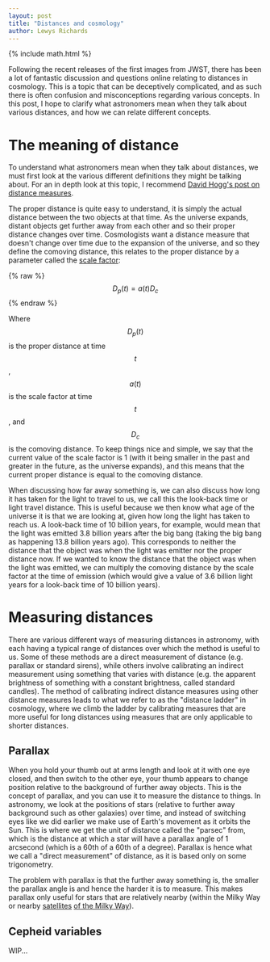 ```yaml
---
layout: post
title: "Distances and cosmology"
author: Lewys Richards
---
```


{% include math.html %}

Following the recent releases of the first images from JWST, there has been a lot of fantastic discussion and questions online relating to distances in cosmology. 
This is a topic that can be deceptively complicated, and as such there is often confusion and misconceptions regarding various concepts. 
In this post, I hope to clarify what astronomers mean when they talk about various distances, and how we can relate different concepts.

# The meaning of distance

To understand what astronomers mean when they talk about distances, we must first look at the various different definitions they might be talking about. For an in depth look at this topic, I recommend [David Hogg's post on distance measures](https://doi.org/10.48550/arXiv.astro-ph/9905116). 

The proper distance is quite easy to understand, it is simply the actual distance between the two objects at that time. 
As the universe expands, distant objects get further away from each other and so their proper distance changes over time. 
Cosmologists want a distance measure that doesn't change over time due to the expansion of the universe, and so they define the comoving distance, this relates to the proper distance by a parameter called the [scale factor](https://en.wikipedia.org/wiki/Scale_factor_(cosmology)): 

{% raw %}
$$
 D_{p}(t) = a(t) D_{c}
$$
{% endraw %}

Where $$D_{p}(t)$$ is the proper distance at time $$t$$, $$a(t)$$ is the scale factor at time $$t$$, and $$D_{c}$$ is the comoving distance. To keep things nice and simple, we say that the current value of the scale factor is 1 (with it being smaller in the past and greater in the future, as the universe expands), and this means that the current proper distance is equal to the comoving distance.

When discussing how far away something is, we can also discuss how long it has taken for the light to travel to us, we call this the look-back time or light travel distance. 
This is useful because we then know what age of the universe it is that we are looking at, given how long the light has taken to reach us. 
A look-back time of 10 billion years, for example, would mean that the light was emitted 3.8 billion years after the big bang (taking the big bang as happening 13.8 billion years ago). 
This corresponds to neither the distance that the object was when the light was emitter nor the proper distance now. 
If we wanted to know the distance that the object was when the light was emitted, we can multiply the comoving distance by the scale factor at the time of emission (which would give a value of 3.6 billion light years for a look-back time of 10 billion years).

# Measuring distances

There are various different ways of measuring distances in astronomy, with each having a typical range of distances over which the method is useful to us. 
Some of these methods are a direct measurement of distance (e.g. parallax or standard sirens), while others involve calibrating an indirect measurement using something that varies with distance (e.g. the apparent brightness of something with a constant brightness, called standard candles). 
The method of calibrating indirect distance measures using other distance measures leads to what we refer to as the "distance ladder" in cosmology, where we climb the ladder by calibrating measures that are more useful for long distances using measures that are only applicable to shorter distances. 

## Parallax

When you hold your thumb out at arms length and look at it with one eye closed, and then switch to the other eye, your thumb appears to change position relative to the background of further away objects. 
This is the concept of parallax, and you can use it to measure the distance to things. 
In astronomy, we look at the positions of stars (relative to further away background such as other galaxies) over time, and instead of switching eyes like we did earlier we make use of Earth's movement as it orbits the Sun. 
This is where we get the unit of distance called the "parsec" from, which is the distance at which a star will have a parallax angle of 1 arcsecond (which is a 60th of a 60th of a degree). 
Parallax is hence what we call a "direct measurement" of distance, as it is based only on some trigonometry.

The problem with parallax is that the further away something is, the smaller the parallax angle is and hence the harder it is to measure. This makes parallax only useful for stars that are relatively nearby (within the Milky Way or nearby [satellites](https://en.wikipedia.org/wiki/Satellite_galaxy) [of the Milky Way](https://en.wikipedia.org/wiki/Satellite_galaxies_of_the_Milky_Way)).

## Cepheid variables

WIP...
